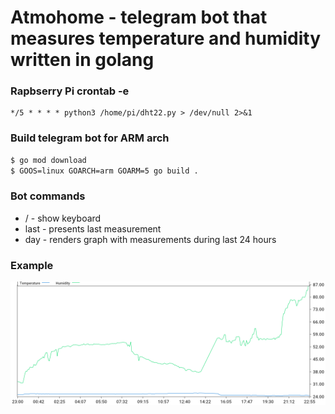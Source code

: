 # Atmohome - telegram bot that measures temperature and humidity written in golang

### Rapbserry Pi crontab -e
```
*/5 * * * * python3 /home/pi/dht22.py > /dev/null 2>&1
```

### Build telegram bot for ARM arch
```bash
$ go mod download
$ GOOS=linux GOARCH=arm GOARM=5 go build .
```

### Bot commands
* / - show keyboard
* last - presents last measurement
* day - renders graph with measurements during last 24 hours

### Example
![](output.png)
